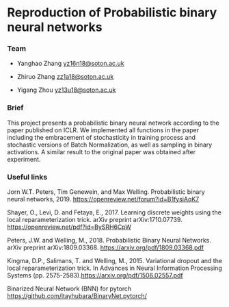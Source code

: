 # Reproduction of Probabilistic  binary  neural  networks

### Team

- Yanghao Zhang  yz16n18@soton.ac.uk

- Zhiruo Zhang  zz1a18@soton.ac.uk

- Yigang Zhou yz13u18@soton.ac.uk



### Brief

This project presents a probabilistic binary neural network according to the paper published on ICLR. We implemented all functions in the paper including the embracement of stochasticity in training process and stochastic versions of Batch Normalization, as well as sampling in binary activations. A similar result to the original paper was obtained after experiment. 



### Useful links

Jorn  W.T.  Peters,  Tim  Genewein,  and  Max  Welling.   Probabilistic  binary  neural  networks,  2019.  <https://openreview.net/forum?id=B1fysiAqK7>

Shayer, O., Levi, D. and Fetaya, E., 2017. Learning discrete weights using the local reparameterization trick. arXiv preprint arXiv:1710.07739.
https://openreview.net/pdf?id=BySRH6CpW

Peters, J.W. and Welling, M., 2018. Probabilistic Binary Neural Networks. arXiv preprint arXiv:1809.03368.
https://arxiv.org/pdf/1809.03368.pdf

Kingma, D.P., Salimans, T. and Welling, M., 2015. Variational dropout and the local reparameterization trick. In Advances in Neural Information Processing Systems (pp. 2575-2583).<https://arxiv.org/pdf/1506.02557.pdf>

Binarized Neural Network (BNN) for pytorch
<https://github.com/itayhubara/BinaryNet.pytorch/>